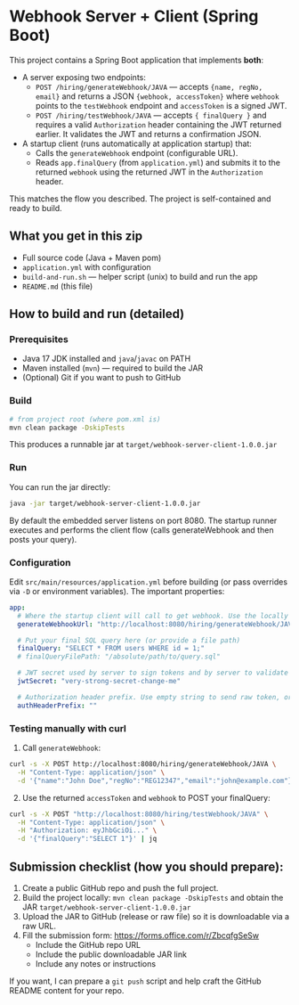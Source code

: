 
# Webhook Server + Client (Spring Boot)

This project contains a Spring Boot application that implements **both**:
- A server exposing two endpoints:
  - `POST /hiring/generateWebhook/JAVA` — accepts `{name, regNo, email}` and returns a JSON `{webhook, accessToken}` where `webhook` points to the `testWebhook` endpoint and `accessToken` is a signed JWT.
  - `POST /hiring/testWebhook/JAVA` — accepts `{ finalQuery }` and requires a valid `Authorization` header containing the JWT returned earlier. It validates the JWT and returns a confirmation JSON.
- A startup client (runs automatically at application startup) that:
  - Calls the `generateWebhook` endpoint (configurable URL).
  - Reads `app.finalQuery` (from `application.yml`) and submits it to the returned `webhook` using the returned JWT in the `Authorization` header.

This matches the flow you described. The project is self-contained and ready to build.

## What you get in this zip
- Full source code (Java + Maven pom)
- `application.yml` with configuration
- `build-and-run.sh` — helper script (unix) to build and run the app
- `README.md` (this file)

## How to build and run (detailed)

### Prerequisites
- Java 17 JDK installed and `java`/`javac` on PATH
- Maven installed (`mvn`) — required to build the JAR
- (Optional) Git if you want to push to GitHub

### Build
```bash
# from project root (where pom.xml is)
mvn clean package -DskipTests
```
This produces a runnable jar at `target/webhook-server-client-1.0.0.jar`

### Run
You can run the jar directly:
```bash
java -jar target/webhook-server-client-1.0.0.jar
```
By default the embedded server listens on port 8080. The startup runner executes and performs the client flow (calls generateWebhook and then posts your query).

### Configuration
Edit `src/main/resources/application.yml` before building (or pass overrides via `-D` or environment variables). The important properties:

```yaml
app:
  # Where the startup client will call to get webhook. Use the locally hosted endpoint for testing:
  generateWebhookUrl: "http://localhost:8080/hiring/generateWebhook/JAVA"

  # Put your final SQL query here (or provide a file path)
  finalQuery: "SELECT * FROM users WHERE id = 1;"
  # finalQueryFilePath: "/absolute/path/to/query.sql"

  # JWT secret used by server to sign tokens and by server to validate them when testWebhook is hit.
  jwtSecret: "very-strong-secret-change-me"

  # Authorization header prefix. Use empty string to send raw token, or "Bearer " to send Bearer <token>
  authHeaderPrefix: ""
```

### Testing manually with curl
1. Call `generateWebhook`:
```bash
curl -s -X POST http://localhost:8080/hiring/generateWebhook/JAVA \
  -H "Content-Type: application/json" \
  -d '{"name":"John Doe","regNo":"REG12347","email":"john@example.com"}' | jq
```

2. Use the returned `accessToken` and `webhook` to POST your finalQuery:
```bash
curl -s -X POST "http://localhost:8080/hiring/testWebhook/JAVA" \
  -H "Content-Type: application/json" \
  -H "Authorization: eyJhbGciOi..." \
  -d '{"finalQuery":"SELECT 1"}' | jq
```

## Submission checklist (how you should prepare):

1. Create a public GitHub repo and push the full project.
2. Build the project locally: `mvn clean package -DskipTests` and obtain the JAR `target/webhook-server-client-1.0.0.jar`
3. Upload the JAR to GitHub (release or raw file) so it is downloadable via a raw URL.
4. Fill the submission form: https://forms.office.com/r/ZbcqfgSeSw
   - Include the GitHub repo URL
   - Include the public downloadable JAR link
   - Include any notes or instructions

If you want, I can prepare a `git push` script and help craft the GitHub README content for your repo. 

